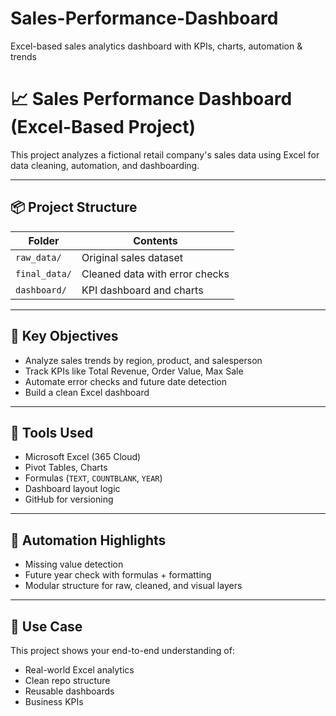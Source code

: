 # Sales-Performance-Dashboard
Excel-based sales analytics dashboard with KPIs, charts, automation &amp; trends
# 📈 Sales Performance Dashboard (Excel-Based Project)

This project analyzes a fictional retail company's sales data using Excel for data cleaning, automation, and dashboarding.

---

## 📦 Project Structure

| Folder        | Contents                                |
|---------------|------------------------------------------|
| `raw_data/`   | Original sales dataset                   |
| `final_data/` | Cleaned data with error checks           |
| `dashboard/`  | KPI dashboard and charts                 |

---

## 🎯 Key Objectives

- Analyze sales trends by region, product, and salesperson
- Track KPIs like Total Revenue, Order Value, Max Sale
- Automate error checks and future date detection
- Build a clean Excel dashboard

---

## 🧠 Tools Used

- Microsoft Excel (365 Cloud)
- Pivot Tables, Charts
- Formulas (`TEXT`, `COUNTBLANK`, `YEAR`)
- Dashboard layout logic
- GitHub for versioning

---

## 🤖 Automation Highlights

- Missing value detection
- Future year check with formulas + formatting
- Modular structure for raw, cleaned, and visual layers

---

## 📌 Use Case

This project shows your end-to-end understanding of:
- Real-world Excel analytics
- Clean repo structure
- Reusable dashboards
- Business KPIs
